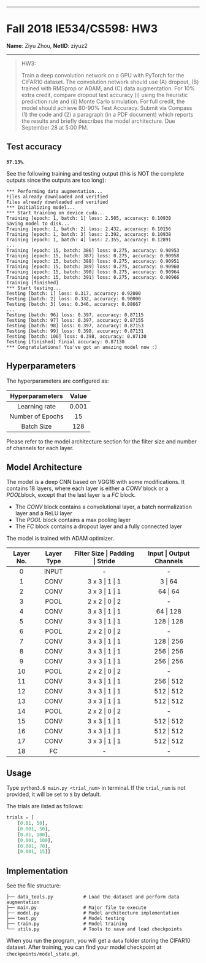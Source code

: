 ------
# Fall 2018 IE534/CS598:  HW3

**Name**: Ziyu Zhou, 
**NetID**: ziyuz2

------

> HW3: 
>
> Train a deep convolution network on a GPU with PyTorch for the CIFAR10 dataset. The convolution network should use (A) dropout, (B) trained with RMSprop or ADAM, and (C) data augmentation. For 10% extra credit, compare dropout test accuracy (i) using the heuristic prediction rule and (ii) Monte Carlo simulation. For full credit, the model should achieve 80-90% Test Accuracy. Submit via Compass (1) the code and (2) a paragraph (in a PDF document) which reports the results and briefly describes the model architecture. Due September 28 at 5:00 PM.

## Test accuracy

**`87.13%`**. 

See the following training and testing output (this is NOT the complete outputs since the outputs are too long):

```
*** Performing data augmentation...
Files already downloaded and verified
Files already downloaded and verified
*** Initializing model...
*** Start training on device cuda...
Training [epoch: 1, batch: 1] loss: 2.505, accuracy: 0.10938
Saving model to disk...
Training [epoch: 1, batch: 2] loss: 2.432, accuracy: 0.10156
Training [epoch: 1, batch: 3] loss: 2.392, accuracy: 0.10938
Training [epoch: 1, batch: 4] loss: 2.355, accuracy: 0.12891
...
Training [epoch: 15, batch: 386] loss: 0.275, accuracy: 0.90953
Training [epoch: 15, batch: 387] loss: 0.275, accuracy: 0.90958
Training [epoch: 15, batch: 388] loss: 0.275, accuracy: 0.90951
Training [epoch: 15, batch: 389] loss: 0.275, accuracy: 0.90960
Training [epoch: 15, batch: 390] loss: 0.275, accuracy: 0.90964
Training [epoch: 15, batch: 391] loss: 0.275, accuracy: 0.90966
Training [finished]
*** Start testing...
Testing [batch: 1] loss: 0.317, accuracy: 0.92000
Testing [batch: 2] loss: 0.332, accuracy: 0.90000
Testing [batch: 3] loss: 0.346, accuracy: 0.88667
...
Testing [batch: 96] loss: 0.397, accuracy: 0.87115
Testing [batch: 97] loss: 0.397, accuracy: 0.87155
Testing [batch: 98] loss: 0.397, accuracy: 0.87153
Testing [batch: 99] loss: 0.398, accuracy: 0.87131
Testing [batch: 100] loss: 0.398, accuracy: 0.87130
Testing [finished] finial accuracy: 0.87130
*** Congratulations! You've got an amazing model now :)
```



## Hyperparameters

The hyperparameters are configured as:

| Hyperparameters  | Value |
| :--------------: | :---: |
|  Learning rate   | 0.001 |
| Number of Epochs |  15   |
|    Batch Size    |  128  |

Please refer to the model architecture section for the filter size and number of channels for each layer.



## Model Architecture

The model is a deep CNN based on VGG16 with some modifications. It contains 18 layers, where each layer is either a *CONV* block or a *POOL*block, except that the last layer is a _FC_ block.

* The _CONV_ block contains a convolutional layer, a batch normalization layer and a ReLU layer
* The _POOL_ block contains a max pooling layer
* The _FC_ block contains a dropout layer and a fully connected layer

The model is trained with ADAM optimizer.



| Layer No. | Layer Type | Filter Size \| Padding \| Stride | Input \| Output Channels |
| :-------: | :--------: | :------------------------------: | :----------------------: |
|     0     |   INPUT    |                -                 |            -             |
|     1     |    CONV    |         3 x 3 \| 1 \| 1          |         3 \| 64          |
|     2     |    CONV    |         3 x 3 \| 1 \| 1          |         64 \| 64         |
|     3     |    POOL    |         2 x 2 \| 0 \| 2          |            -             |
|     4     |    CONV    |         3 x 3 \| 1 \| 1          |        64 \| 128         |
|     5     |    CONV    |         3 x 3 \| 1 \| 1          |        128 \| 128        |
|     6     |    POOL    |         2 x 2 \| 0 \| 2          |            -             |
|     7     |    CONV    |         3 x 3 \| 1 \| 1          |        128 \| 256        |
|     8     |    CONV    |         3 x 3 \| 1 \| 1          |        256 \| 256        |
|     9     |    CONV    |         3 x 3 \| 1 \| 1          |        256 \| 256        |
|    10     |    POOL    |         2 x 2 \| 0 \| 2          |            -             |
|    11     |    CONV    |         3 x 3 \| 1 \| 1          |        256 \| 512        |
|    12     |    CONV    |         3 x 3 \| 1 \| 1          |        512 \| 512        |
|    13     |    CONV    |         3 x 3 \| 1 \| 1          |        512 \| 512        |
|    14     |    POOL    |         2 x 2 \| 0 \| 2          |            -             |
|    15     |    CONV    |         3 x 3 \| 1 \| 1          |        512 \| 512        |
|    16     |    CONV    |         3 x 3 \| 1 \| 1          |        512 \| 512        |
|    17     |    CONV    |         3 x 3 \| 1 \| 1          |        512 \| 512        |
|    18     |     FC     |                -                 |            -             |



## Usage

Type `python3.6 main.py <trial_num>` in terminal. If the `trial_num` is not provided, it will be set to `5` by default.

The trials are listed as follows:

```python
trials = [
    [0.01, 50],
    [0.001, 50],
    [0.01, 100],
    [0.001, 100],
    [0.001, 70],
    [0.001, 15]]
```



## Implementation

See the file structure:

```
├── data_tools.py			# Load the dataset and perform data augmentation
├── main.py					# Major file to execute
├── model.py				# Model architecture implementation
├── test.py					# Model testing
├── train.py				# Model training
└── utils.py				# Tools to save and load checkpoints
```

When you run the program, you will get a `data` folder storing the CIFAR10 dataset. After training, you can find your model checkpoint at `checkpoints/model_state.pt`.



